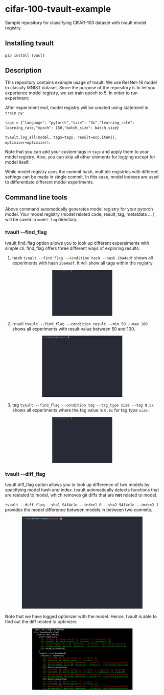 # cifar-100-tvault-example
Sample repository for classifying CIFAR-100 dataset with tvault model registry. 

## Installing tvault
`pip install tvault` 

## Description
This repository contains example usage of tvault. We use ResNet-18 model to classify MNIST dataset.
Since the purpose of the repository is to let you experience model registry, we set train epoch to 5.
In order to run experiment:

After experiment end, model registry will be created using statement in `train.py`:

`tags = {"language": "pytorch","size": "3x","learning_rate": learning_rate,"epoch": 150,"batch_size": batch_size}`

`tvault.log_all(model, tags=tags, result=acc.item(), optimizer=optimizer)`.

Note that you can add your custom tags in `tags` and apply them to your model registry. Also, you can skip all other elements for logging except for model itself.

While model registry uses the commit hash, multiple registries with different settings can be made in single commit. In this case, model indexes are used to differentiate different model experiments.

## Command line tools
Above command automatically generates model registry for your pytorch model. Your model registry (model related code, result, tag, metatdata ... ) will be saved in `model_log` directory. 

### tvault --find_flag
tvault find_flag option allows you to look up different expereiments with simple cli. find_flag offers three different ways of exploring results.

1. hash
`tvault --find_flag --condition hash --hash 2ba4adf` shows all experiments with hash `2ba4adf`. It will show all tags within the registry.

<p align="center">
<img src="assets/find1.gif", height="150">
</p>

2. result
`tvault --find_flag --condition result --min 50 --max 100` shows all experiments with result value between 50 and 100.
<p align="center">
<img src="assets/find2.gif", height="200">
</p>

3. tag
`tvault --find_flag --condition tag --tag_type size --tag 0.5x` shows all experiments where the tag value is `0.5x` for tag type `size`.
<p align="center">
<img src="assets/find3.gif", height="150">
</p>


### tvault --diff_flag
tvault diff_flag option allows you to look up difference of two models by specifying model hash and index. tvault automatically detects functions that are realated to model, which removes git diffs that are **not** related to model.

`tvault --diff_flag --sha1 94f4c1e --index1 0 --sha2 94f4c1e --index2 1` 
provides the model difference between models in between two commits. 

<p align="center">
<img src="assets/diff.gif" , height="300">
</p>

Note that we have logged optimizer with the model. Hence, tvault is able to find out the diff related to optimizer.

<p align="center">
<img src="assets/diff.png" , height="200">
</p>
